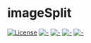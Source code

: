 # imageSplit
[![License](https://img.shields.io/github/license/n138-kz/imageSplit?style=plastic)](LICENSE)
[![-](https://img.shields.io/github/checks-status/n138-kz/imageSplit/main?style=plastic)](-)
[![-](https://img.shields.io/github/languages/code-size/n138-kz/imageSplit?style=plastic)](-)
[![-](https://img.shields.io/github/last-commit/n138-kz/imageSplit?style=plastic)](-)
[![-](https://img.shields.io/github/languages/top/n138-kz/imageSplit?style=plastic)](-)
